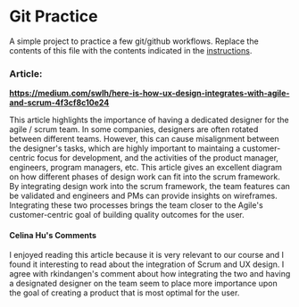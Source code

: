 # Git Practice
A simple project to practice a few git/github workflows.  Replace the contents of this file with the contents indicated in the [instructions](./instructions.md).

### Article: 
**https://medium.com/swlh/here-is-how-ux-design-integrates-with-agile-and-scrum-4f3cf8c10e24**

<p>This article highlights the importance of having a dedicated designer for the agile / scrum team. In some companies, designers are often rotated between different teams. However, this can cause misalignment between the designer's tasks, which are highly important to maintaing a customer-centric focus for development, and the activities of the product manager, engineers, program managers, etc. This article gives an excellent diagram on how different phases of design work can fit into the scrum framework. By integrating design work into the scrum framework, the team features can be validated and engineers and PMs can provide insights on wireframes. Integrating these two processes brings the team closer to the Agile's customer-centric goal of building quality outcomes for the user.</p>

#### Celina Hu's Comments
I enjoyed reading this article because it is very relevant to our course and I found it interesting to read about the integration of Scrum and UX design. I agree with rkindangen's comment about how integrating the two and having a designated designer on the team seem to place more importance upon the goal of creating a product that is most optimal for the user.